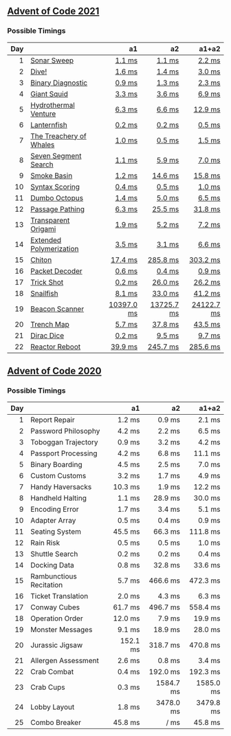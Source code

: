## [Advent of Code 2021](https://adventofcode.com/2021/)

### Possible Timings
| Day | | a1 | a2 | a1+a2 |
| ---: | :--- | ---: | ---: | ---: |
| 1 | [Sonar Sweep](https://adventofcode.com/2021/day/1) | [1.1 ms](y2021/kotlin/Day01.kt#L8) | [1.1 ms](y2021/kotlin/Day01.kt#L19) | [2.2 ms](y2021/kotlin/Day01.kt) |
| 2 | [Dive!](https://adventofcode.com/2021/day/2) | [1.6 ms](y2021/kotlin/Day02.kt#L8) | [1.4 ms](y2021/kotlin/Day02.kt#L26) | [3.0 ms](y2021/kotlin/Day02.kt) |
| 3 | [Binary Diagnostic](https://adventofcode.com/2021/day/3) | [0.9 ms](y2021/kotlin/Day03.kt#L9) | [1.3 ms](y2021/kotlin/Day03.kt#L29) | [2.3 ms](y2021/kotlin/Day03.kt) |
| 4 | [Giant Squid](https://adventofcode.com/2021/day/4) | [3.3 ms](y2021/kotlin/Day04.kt#L91) | [3.6 ms](y2021/kotlin/Day04.kt#L107) | [6.9 ms](y2021/kotlin/Day04.kt) |
| 5 | [Hydrothermal Venture](https://adventofcode.com/2021/day/5) | [6.3 ms](y2021/kotlin/Day05.kt#L48) | [6.6 ms](y2021/kotlin/Day05.kt#L50) | [12.9 ms](y2021/kotlin/Day05.kt) |
| 6 | [Lanternfish](https://adventofcode.com/2021/day/6) | [0.2 ms](y2021/kotlin/Day06.kt#L8) | [0.2 ms](y2021/kotlin/Day06.kt#L27) | [0.5 ms](y2021/kotlin/Day06.kt) |
| 7 | [The Treachery of Whales](https://adventofcode.com/2021/day/7) | [1.0 ms](y2021/kotlin/Day07.kt#L9) | [0.5 ms](y2021/kotlin/Day07.kt#L20) | [1.5 ms](y2021/kotlin/Day07.kt) |
| 8 | [Seven Segment Search](https://adventofcode.com/2021/day/8) | [1.1 ms](y2021/kotlin/Day08.kt#L9) | [5.9 ms](y2021/kotlin/Day08.kt#L23) | [7.0 ms](y2021/kotlin/Day08.kt) |
| 9 | [Smoke Basin](https://adventofcode.com/2021/day/9) | [1.2 ms](y2021/kotlin/Day09.kt#L10) | [14.6 ms](y2021/kotlin/Day09.kt#L36) | [15.8 ms](y2021/kotlin/Day09.kt) |
| 10 | [Syntax Scoring](https://adventofcode.com/2021/day/10) | [0.4 ms](y2021/kotlin/Day10.kt#L8) | [0.5 ms](y2021/kotlin/Day10.kt#L47) | [1.0 ms](y2021/kotlin/Day10.kt) |
| 11 | [Dumbo Octopus](https://adventofcode.com/2021/day/11) | [1.4 ms](y2021/kotlin/Day11.kt#L16) | [5.0 ms](y2021/kotlin/Day11.kt#L68) | [6.5 ms](y2021/kotlin/Day11.kt) |
| 12 | [Passage Pathing](https://adventofcode.com/2021/day/12) | [6.3 ms](y2021/kotlin/Day12.kt#L10) | [25.5 ms](y2021/kotlin/Day12.kt#L11) | [31.8 ms](y2021/kotlin/Day12.kt) |
| 13 | [Transparent Origami](https://adventofcode.com/2021/day/13) | [1.9 ms](y2021/kotlin/Day13.kt#L10) | [5.2 ms](y2021/kotlin/Day13.kt#L11) | [7.2 ms](y2021/kotlin/Day13.kt) |
| 14 | [Extended Polymerization](https://adventofcode.com/2021/day/14) | [3.5 ms](y2021/kotlin/Day14.kt#L9) | [3.1 ms](y2021/kotlin/Day14.kt#L10) | [6.6 ms](y2021/kotlin/Day14.kt) |
| 15 | [Chiton](https://adventofcode.com/2021/day/15) | [17.4 ms](y2021/kotlin/Day15.kt#L14) | [285.8 ms](y2021/kotlin/Day15.kt#L16) | [303.2 ms](y2021/kotlin/Day15.kt) |
| 16 | [Packet Decoder](https://adventofcode.com/2021/day/16) | [0.6 ms](y2021/kotlin/Day16.kt#L40) | [0.4 ms](y2021/kotlin/Day16.kt#L87) | [0.9 ms](y2021/kotlin/Day16.kt) |
| 17 | [Trick Shot](https://adventofcode.com/2021/day/17) | [0.2 ms](y2021/kotlin/Day17.kt#L12) | [26.0 ms](y2021/kotlin/Day17.kt#L48) | [26.2 ms](y2021/kotlin/Day17.kt) |
| 18 | [Snailfish](https://adventofcode.com/2021/day/18) | [8.1 ms](y2021/kotlin/Day18.kt#L82) | [33.0 ms](y2021/kotlin/Day18.kt#L178) | [41.2 ms](y2021/kotlin/Day18.kt) |
| 19 | [Beacon Scanner](https://adventofcode.com/2021/day/19) | [10397.0 ms](y2021/kotlin/Day19.kt#L48) | [13725.7 ms](y2021/kotlin/Day19.kt#L52) | [24122.7 ms](y2021/kotlin/Day19.kt) |
| 20 | [Trench Map](https://adventofcode.com/2021/day/20) | [5.7 ms](y2021/kotlin/Day20.kt#L36) | [37.8 ms](y2021/kotlin/Day20.kt#L37) | [43.5 ms](y2021/kotlin/Day20.kt) |
| 21 | [Dirac Dice](https://adventofcode.com/2021/day/21) | [0.2 ms](y2021/kotlin/Day21.kt#L12) | [9.5 ms](y2021/kotlin/Day21.kt#L61) | [9.7 ms](y2021/kotlin/Day21.kt) |
| 22 | [Reactor Reboot](https://adventofcode.com/2021/day/22) | [39.9 ms](y2021/kotlin/Day22.kt#L10) | [245.7 ms](y2021/kotlin/Day22.kt#L108) | [285.6 ms](y2021/kotlin/Day22.kt) |

## [Advent of Code 2020](https://adventofcode.com/2020/)

### Possible Timings
| Day | | a1 | a2 | a1+a2 |
| ---: | :--- | ---: | ---: | ---: |
| 1 | Report Repair | 1.2 ms | 0.9 ms | 2.1 ms |
| 2 | Password Philosophy | 4.2 ms | 2.2 ms | 6.5 ms |
| 3 | Toboggan Trajectory | 0.9 ms | 3.2 ms | 4.2 ms |
| 4 | Passport Processing | 4.2 ms | 6.8 ms | 11.1 ms |
| 5 | Binary Boarding | 4.5 ms | 2.5 ms | 7.0 ms |
| 6 | Custom Customs | 3.2 ms | 1.7 ms | 4.9 ms |
| 7 | Handy Haversacks | 10.3 ms | 1.9 ms | 12.2 ms |
| 8 | Handheld Halting | 1.1 ms | 28.9 ms | 30.0 ms |
| 9 | Encoding Error | 1.7 ms | 3.4 ms | 5.1 ms |
| 10 | Adapter Array | 0.5 ms | 0.4 ms | 0.9 ms |
| 11 | Seating System | 45.5 ms | 66.3 ms | 111.8 ms |
| 12 | Rain Risk | 0.5 ms | 0.5 ms | 1.0 ms |
| 13 | Shuttle Search | 0.2 ms | 0.2 ms | 0.4 ms |
| 14 | Docking Data | 0.8 ms | 32.8 ms | 33.6 ms |
| 15 | Rambunctious Recitation | 5.7 ms | 466.6 ms | 472.3 ms |
| 16 | Ticket Translation | 2.0 ms | 4.3 ms | 6.3 ms |
| 17 | Conway Cubes | 61.7 ms | 496.7 ms | 558.4 ms |
| 18 | Operation Order | 12.0 ms | 7.9 ms | 19.9 ms |
| 19 | Monster Messages | 9.1 ms | 18.9 ms | 28.0 ms |
| 20 | Jurassic Jigsaw | 152.1 ms | 318.7 ms | 470.8 ms |
| 21 | Allergen Assessment | 2.6 ms | 0.8 ms | 3.4 ms |
| 22 | Crab Combat | 0.4 ms | 192.0 ms | 192.3 ms |
| 23 | Crab Cups | 0.3 ms | 1584.7 ms | 1585.0 ms |
| 24 | Lobby Layout | 1.8 ms | 3478.0 ms | 3479.8 ms |
| 25 | Combo Breaker | 45.8 ms | / ms | 45.8 ms |
